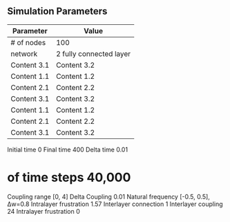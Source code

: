 ## Simulation Parameters
| Parameter     | Value      |
|--------------|--------------|
| # of nodes  | 100  | 
| network  | 	2 fully connected layer  |
| Content 3.1  | Content 3.2  |
| Content 1.1  | Content 1.2  | 
| Content 2.1  | Content 2.2  |
| Content 3.1  | Content 3.2  |
| Content 1.1  | Content 1.2  | 
| Content 2.1  | Content 2.2  |
| Content 3.1  | Content 3.2  |



Initial time	0
Final time	400
Delta time	0.01
# of time steps	40,000
Coupling range	[0, 4]
Delta Coupling	0.01
Natural frequency	[-0.5, 0.5], Δw=0.8
Intralayer frustration	1.57
Interlayer connection	1
Interlayer coupling	24
Intralayer frustration	0
